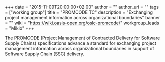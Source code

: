 +++
date = "2015-11-09T20:00:00+02:00"
author = ""
author_uri = ""
tags = ["working group"]
title = "PROMCODE TC"
description = "Exchanging project management information across organizational boundaries"
banner = ""
wiki = "https://wiki.oasis-open.org/oslc-promcode/"
workgroup_leads = "Mikio"
+++

The PROMCODE (Project Management of Contracted Delivery for Software Supply Chains) specifications advance a standard for exchanging project management information across organizational boundaries in support of Software Supply Chain (SSC) delivery.